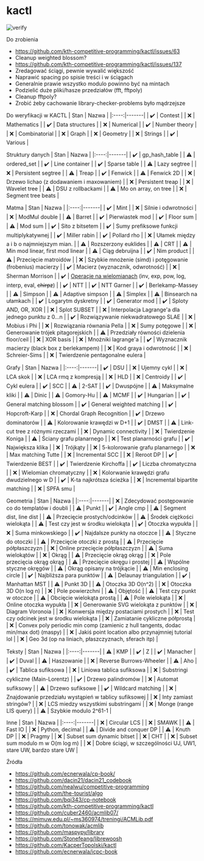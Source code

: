 # kactl
![verify](https://github.com/ahsoltan/kactl/actions/workflows/verify.yml/badge.svg)

Do zrobienia
- https://github.com/kth-competitive-programming/kactl/issues/63
- Cleanup weighted blossom?
- https://github.com/kth-competitive-programming/kactl/issues/137
- Zredagować ściągi, pewnie wywalić większość
- Naprawić spacing po spisie treści i w ściągach
- Generalnie prawie wszystko modulo powinno być na mintach
- Podzielić duże pliki/hasze przedziałów (fft, fftpoly)
- Cleanup fftpoly?
- Zrobić żeby cachowanie library-checker-problems było mądrzejsze

Do weryfikacji w KACTL
| Stan | Nazwa |
|:----:|-------|
| :heavy_check_mark: | Contest |
| :x: | Mathematics |
| :heavy_check_mark: | Data structures |
| :x: | Numerical |
| :heavy_check_mark: | Number theory |
| :x: | Combinatorial |
| :x: | Graph |
| :x: | Geometry |
| :x: | Strings |
| :heavy_check_mark: | Various |

Struktury danych
| Stan | Nazwa |
|:----:|-------|
| :heavy_check_mark: | gp_hash_table |
| :warning: | ordered_set |
| :heavy_check_mark: | Line container |
| :heavy_check_mark: | Sparse table |
| :warning: | Lazy segtree |
| :x: | Persistent segtree |
| :warning: | Treap |
| :heavy_check_mark: | Fenwick |
| :warning: | Fenwick 2D |
| :x: | Drzewo lichao (z dodawaniem i maxowaniem) |
| :x: | Persistent treap |
| :x: | Wavelet tree |
| :warning: | DSU z rollbackami |
| :warning: | Mo on array, on tree |
| :x: | Segment tree beats |

Matma
| Stan | Nazwa |
|:----:|-------|
| :heavy_check_mark: | Mint |
| :x: | Silnie i odwrotności |
| :x: | ModMul double |
| :warning: | Barret |
| :heavy_check_mark: | Pierwiastek mod |
| :heavy_check_mark: | Floor sum |
| :warning: | Mod sum |
| :heavy_check_mark: | Sito z bitsetem |
| :heavy_check_mark: | Sumy prefiksowe funkcji multiplykatywnej |
| :heavy_check_mark: | Miller rabin |
| :heavy_check_mark: | Pollard rho |
| :x: | Ułamek między a i b o najmniejszym mian. |
| :warning: | Rozszerzony euklides |
| :warning: | CRT |
| :warning: | Min mod linear, first mod linear |
| :warning: | Ciąg debruijna |
| :heavy_check_mark: | Nim product |
| :warning: | Przecięcie matroidów |
| :x: | Szybkie mnożenie (simd) i potęgowanie (frobenius) macierzy |
| :heavy_check_mark: | Macierz (wyznacznik, odwrotność) |
| :x: | Sherman Morrison |
| :heavy_check_mark: | [Operacje na wielomianach](https://github.com/kth-competitive-programming/kactl/pull/87) (inv, exp, pow, log, interp, eval, ~~chirpz~~) |
| :heavy_check_mark: | NTT |
| :heavy_check_mark: | NTT Garner |
| :heavy_check_mark: | Berlekamp-Massey |
| :warning: | Simpson |
| :warning: | Adaptive simpson |
| :warning: | Simplex |
| :warning: | Binsearch na ułamkach |
| :heavy_check_mark: | Logarytm dyskretny |
| :heavy_check_mark: | Generator mod |
| :heavy_check_mark: | Sploty AND, OR, XOR |
| :x: | Splot SUBSET |
| :x: | Interpolacja Lagrange'a dla jednego punktu z 0...n |
| :heavy_check_mark: | Rozwiązywanie niekwadratowego SLAE |
| :x: | Mobius i Phi |
| :x: | Rozwiązania równania Pella |
| :x: | Sumy potęgowe |
| :x: | Generowanie trójek pitagorejskich |
| :warning: | Przedziały równości dzielenia floor/ceil |
| :x: | XOR basis |
| :x: | Mnożniki lagrange'a |
| :heavy_check_mark: | Wyznacznik macierzy (black box z berlekampem) |
| :x: | Kod graya i odwrotność |
| :x: | Schreier-Sims |
| :x: | Twierdzenie pentagonalne eulera |

Grafy
| Stan | Nazwa |
|:----:|-------|
| :heavy_check_mark: | DSU |
| :x: | Ujemny cykl |
| :x: | LCA skok |
| :x: | LCA rmq z kompresją |
| :x: | HLD |
| :x: | Centroidy |
| :heavy_check_mark: | Cykl eulera |
| :heavy_check_mark: | SCC |
| :warning: | 2-SAT |
| :heavy_check_mark: | Dwuspójne |
| :warning: | Maksymalne kliki |
| :warning: | Dinic |
| :warning: | Gomory-Hu |
| :warning: | MCMF |
| :heavy_check_mark: | Hungarian |
| :heavy_check_mark: | General matching blossom |
| :heavy_check_mark: | General weighted matching |
| :heavy_check_mark: | Hopcroft-Karp |
| :x: | Chordal Graph Recognition |
| :heavy_check_mark: | Drzewo dominatorów |
| :warning: | Kolorowanie krawędzi w D+1 |
| :heavy_check_mark: | DMST |
| :warning: | Link-cut tree z różnymi rzeczami |
| :x: | Dynamic connectivity |
| :x: | Twierdzenie Koniga |
| :warning: | Ściany grafu planarnego |
| :x: | Test planarności grafu |
| :heavy_check_mark: | Największa klika |
| :x: | Trójkąty |
| :x: | 5-kolorowanie grafu planarnego |
| :x: | Max matching Tutte |
| :x: | Incremental SCC |
| :x: | Reroot DP |
| :heavy_check_mark: | Twierdzenie BEST |
| :heavy_check_mark: | Twierdzenie Kirchoffa |
| :heavy_check_mark: | Liczba chromatyczna |
| :x: | Wielomian chromatyczny |
| :x: | Kolorwanie krawędzi grafu dwudzielnego w D |
| :heavy_check_mark: | K-ta najkrótsza ścieżka |
| :x: | Incremental bipartite matching |
| :x: | SPFA smu |

Geometria
| Stan | Nazwa |
|:----:|-------|
| :x: | Zdecydować postępowanie co do templatów i doubli |
| :warning: | Punkt |
| :heavy_check_mark: | Angle cmp |
| :warning: | Segment dist, line dist |
| :warning: | Przecięcie prostych/odcinków |
| :warning: | Środek ciężkości wielokąta |
| :warning: | Test czy jest w środku wielokąta |
| :heavy_check_mark: | Otoczka wypukła |
| :x: | Suma minkowskiego |
| :heavy_check_mark: | Najdalsze punkty na otoczce |
| :warning: | Styczne do otoczki |
| :warning: | Przecięcie otoczki z prostą |
| :warning: | Przecięcie półpłaszczyzn |
| :x: | Online przecięcie półpłaszczyzn |
| :warning: | Suma wielokątów |
| :x: | Okrąg |
| :warning: | Przecięcie okrąg okrąg |
| :x: | Pole przecięcia okrąg okrąg |
| :warning: | Przecięcie okręgu i prostej |
| :warning: | Wspólne styczne okręgów |
| :warning: | Okrąg opisany na trójkącie |
| :warning: | Min enclosing circle |
| :heavy_check_mark: | Najbliższa para punktów |
| :warning: | Delaunay triangulation |
| :heavy_check_mark: | Manhattan MST |
| :warning: | Punkt 3D |
| :warning: | Otoczka 3D O(n^2) |
| :x: | Otoczka 3D O(n log n) |
| :x: | Pole powierzchni |
| :warning: | Objętość |
| :warning: | Test czy punkt w otoczce |
| :warning: | Obcięcie wielokąta prostą |
| :warning: | Pole wielokąta |
| :x: | Online otoczka wypukła |
| :x: | Generowanie SVG wielokąta z punktów |
| :x: | Diagram Voronoia |
| :x: | Konwersja między postaciami prostych |
| :x: | Test czy odcinek jest w środku wielokąta |
| :x: | Zamiatanie cykliczne półprostą |
| :x: | Convex poly periodic min comp (zamienic z hull tangents, dodac min/max dot) (maspy) |
| :x: | Jakiś point location albo przynajmniej tutorial lol |
| :x: | Geo 3d (op na liniach, płaszczyznach, sferach itp) |

Teksty
| Stan | Nazwa |
|:----:|-------|
| :warning: | KMP |
| :heavy_check_mark: | Z |
| :heavy_check_mark: | Manacher |
| :heavy_check_mark: | Duval |
| :warning: | Haszowanie |
| :x: | Reverse Burrows-Wheeler |
| :warning: | Aho |
| :heavy_check_mark: | Tablica sufiksowa |
| :x: | Liniowa tablica sufiksowa |
| :x: | Substringi cykliczne (Main-Lorentz) |
| :heavy_check_mark: | Drzewo palindromów |
| :x: | Automat sufiksowy |
| :warning: | Drzewo sufiksowe |
| :heavy_check_mark: | Wildcard matching |
| :x: | Znajdowanie przedziału wystąpień w tablicy sufiksowej |
| :x: | Inty zamiast stringów? |
| :x: | LCS miedzy wszystkimi substringami |
| :x: | Monge (range LIS query) |
| :warning: | Szybkie modulo 2^61-1 |

Inne
| Stan | Nazwa |
|:----:|-------|
| :x: | Circular LCS |
| :x: | SMAWK |
| :warning: | Fast IO |
| :x: | Python, decimal |
| :warning: | Divide and conquer DP |
| :warning: | Knuth DP |
| :x: | Pragmy |
| :x: | Subset sum dynamic bitset |
| :x: | CHT |
| :x: | Subset sum modulo m w O(m log m) |
| :x: | Dobre ściągi, w szczególności UJ, UW1, stare UW, bardzo stare UW |

Źródła
- https://github.com/ecnerwala/cp-book/
- https://github.com/dacin21/dacin21_codebook
- https://github.com/nealwu/competitive-programming
- https://github.com/the-tourist/algo
- https://github.com/bqi343/cp-notebook
- https://github.com/kth-competitive-programming/kactl
- https://github.com/cuber2460/acmlib07/
- https://mimuw.edu.pl/~ms360974/treningi/ACMLib.pdf
- https://github.com/tonowak/acmlib
- https://github.com/maspypy/library
- https://github.com/Stonefeang/librewoosh
- https://github.com/KacperTopolski/kactl
- https://github.com/ecnerwala/icpc-book
